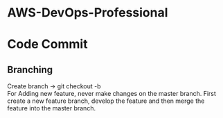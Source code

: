 # AWS-DevOps-Professional
# Code Commit


## Branching

Create branch -> git checkout -b <branch name>  
For Adding new feature, never make changes on the master branch. First create a new feature branch, develop the feature and then merge the feature into the master branch.
